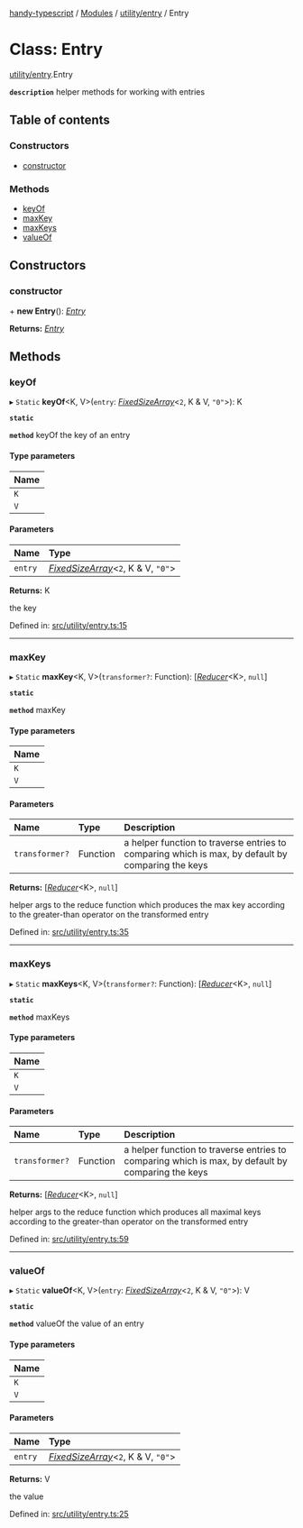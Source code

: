 [handy-typescript](../README.md) / [Modules](../modules.md) / [utility/entry](../modules/utility_entry.md) / Entry

# Class: Entry

[utility/entry](../modules/utility_entry.md).Entry

**`description`** helper methods for working with entries

## Table of contents

### Constructors

- [constructor](utility_entry.entry.md#constructor)

### Methods

- [keyOf](utility_entry.entry.md#keyof)
- [maxKey](utility_entry.entry.md#maxkey)
- [maxKeys](utility_entry.entry.md#maxkeys)
- [valueOf](utility_entry.entry.md#valueof)

## Constructors

### constructor

\+ **new Entry**(): [*Entry*](utility_entry.entry.md)

**Returns:** [*Entry*](utility_entry.entry.md)

## Methods

### keyOf

▸ `Static` **keyOf**<K, V\>(`entry`: [*FixedSizeArray*](../modules/utility_fixed_array_size.md#fixedsizearray)<``2``, K & V, ``"0"``\>): K

**`static`**

**`method`** keyOf the key of an entry

#### Type parameters

| Name |
| :------ |
| `K` |
| `V` |

#### Parameters

| Name | Type |
| :------ | :------ |
| `entry` | [*FixedSizeArray*](../modules/utility_fixed_array_size.md#fixedsizearray)<``2``, K & V, ``"0"``\> |

**Returns:** K

the key

Defined in: [src/utility/entry.ts:15](https://github.com/robbiemu/handy-typescript/blob/936fff6/src/utility/entry.ts#L15)

___

### maxKey

▸ `Static` **maxKey**<K, V\>(`transformer?`: Function): [[*Reducer*](../modules/types_arrow_function.md#reducer)<K\>, ``null``]

**`static`**

**`method`** maxKey

#### Type parameters

| Name |
| :------ |
| `K` |
| `V` |

#### Parameters

| Name | Type | Description |
| :------ | :------ | :------ |
| `transformer?` | Function | a helper function to traverse entries to comparing which is max, by default by comparing the keys |

**Returns:** [[*Reducer*](../modules/types_arrow_function.md#reducer)<K\>, ``null``]

helper args to the reduce function which produces the max key according to the greater-than operator on the transformed entry

Defined in: [src/utility/entry.ts:35](https://github.com/robbiemu/handy-typescript/blob/936fff6/src/utility/entry.ts#L35)

___

### maxKeys

▸ `Static` **maxKeys**<K, V\>(`transformer?`: Function): [[*Reducer*](../modules/types_arrow_function.md#reducer)<K\>, ``null``]

**`static`**

**`method`** maxKeys

#### Type parameters

| Name |
| :------ |
| `K` |
| `V` |

#### Parameters

| Name | Type | Description |
| :------ | :------ | :------ |
| `transformer?` | Function | a helper function to traverse entries to comparing which is max, by default by comparing the keys |

**Returns:** [[*Reducer*](../modules/types_arrow_function.md#reducer)<K\>, ``null``]

helper args to the reduce function which produces all maximal keys according to the greater-than operator on the transformed entry

Defined in: [src/utility/entry.ts:59](https://github.com/robbiemu/handy-typescript/blob/936fff6/src/utility/entry.ts#L59)

___

### valueOf

▸ `Static` **valueOf**<K, V\>(`entry`: [*FixedSizeArray*](../modules/utility_fixed_array_size.md#fixedsizearray)<``2``, K & V, ``"0"``\>): V

**`static`**

**`method`** valueOf the value of an entry

#### Type parameters

| Name |
| :------ |
| `K` |
| `V` |

#### Parameters

| Name | Type |
| :------ | :------ |
| `entry` | [*FixedSizeArray*](../modules/utility_fixed_array_size.md#fixedsizearray)<``2``, K & V, ``"0"``\> |

**Returns:** V

the value

Defined in: [src/utility/entry.ts:25](https://github.com/robbiemu/handy-typescript/blob/936fff6/src/utility/entry.ts#L25)
